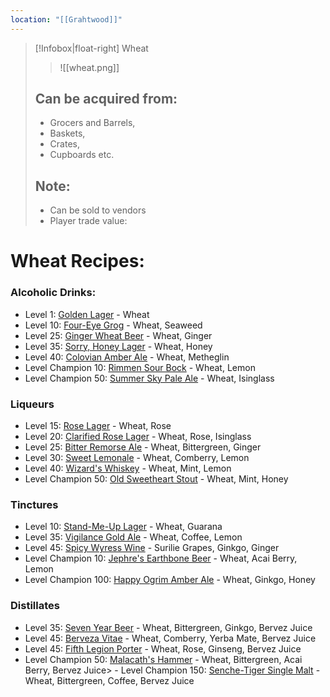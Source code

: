 ```yaml
---
location: "[[Grahtwood]]"
---
```


> [!Infobox|float-right] Wheat
>> ![[wheat.png]]
> ## Can be acquired from:
> - Grocers and Barrels, 
> - Baskets, 
> - Crates, 
> - Cupboards etc.
>
> ## Note:
> - Can be sold to vendors
> - Player trade value:
# Wheat Recipes:
### Alcoholic Drinks:
 - Level 1: [Golden Lager](https://elderscrollsonline.wiki.fextralife.com/Golden+Lager) - Wheat
 - Level 10: [Four-Eye Grog](https://elderscrollsonline.wiki.fextralife.com/Four-Eye+Grog) - Wheat, Seaweed
 - Level 25: [Ginger Wheat Beer](https://elderscrollsonline.wiki.fextralife.com/Ginger+Wheat+Beer) - Wheat, Ginger
 - Level 35: [Sorry, Honey Lager](https://elderscrollsonline.wiki.fextralife.com/Sorry,+Honey+Lager) - Wheat, Honey
 - Level 40: [Colovian Amber Ale](https://elderscrollsonline.wiki.fextralife.com/Colovian+Amber+Ale) - Wheat, Metheglin
 - Level Champion 10: [Rimmen Sour Bock](https://elderscrollsonline.wiki.fextralife.com/Rimmen+Sour+Bock) - Wheat, Lemon
 - Level Champion 50: [Summer Sky Pale Ale](https://elderscrollsonline.wiki.fextralife.com/Summer+Sky+Pale+Ale) - Wheat, Isinglass
### Liqueurs
 - Level 15: [Rose Lager](https://elderscrollsonline.wiki.fextralife.com/Rose+Lager) - Wheat, Rose
 - Level 20: [Clarified Rose Lager](https://elderscrollsonline.wiki.fextralife.com/Clarified+Rose+Lager) - Wheat, Rose, Isinglass
 - Level 25: [Bitter Remorse Ale](https://elderscrollsonline.wiki.fextralife.com/Bitter+Remorse+Ale) - Wheat, Bittergreen, Ginger
 - Level 30: [Sweet Lemonale](https://elderscrollsonline.wiki.fextralife.com/Sweet+Lemonale) - Wheat, Comberry, Lemon
 - Level 40: [Wizard's Whiskey](https://elderscrollsonline.wiki.fextralife.com/Wizard's+Whiskey) - Wheat, Mint, Lemon
 - Level Champion 50: [Old Sweetheart Stout](https://elderscrollsonline.wiki.fextralife.com/Old+Sweetheart+Stout) - Wheat, Mint, Honey
### Tinctures
 - Level 10: [Stand-Me-Up Lager](https://elderscrollsonline.wiki.fextralife.com/Stand-Me-Up+Lager) - Wheat, Guarana
 - Level 35: [Vigilance Gold Ale](https://elderscrollsonline.wiki.fextralife.com/Vigilance+Gold+Ale) - Wheat, Coffee, Lemon
 - Level 45: [Spicy Wyress Wine](https://elderscrollsonline.wiki.fextralife.com/Spicy+Wyress+Wine) - Surilie Grapes, Ginkgo, Ginger
 - Level Champion 10: [Jephre's Earthbone Beer](https://elderscrollsonline.wiki.fextralife.com/Jephre's+Earthbone+Beer) - Wheat, Acai Berry, Lemon
 - Level Champion 100: [Happy Ogrim Amber Ale](https://elderscrollsonline.wiki.fextralife.com/Happy+Ogrim+Amber+Ale) - Wheat, Ginkgo, Honey
### Distillates
 - Level 35: [Seven Year Beer](https://elderscrollsonline.wiki.fextralife.com/Seven+Year+Beer) - Wheat, Bittergreen, Ginkgo, Bervez Juice
 - Level 45: [Berveza Vitae](https://elderscrollsonline.wiki.fextralife.com/Berveza+Vitae) - Wheat, Comberry, Yerba Mate, Bervez Juice
 - Level 45: [Fifth Legion Porter](https://elderscrollsonline.wiki.fextralife.com/Fifth+Legion+Porter) - Wheat, Rose, Ginseng, Bervez Juice
 - Level Champion 50: [Malacath's Hammer](https://elderscrollsonline.wiki.fextralife.com/Malacath's+Hammer) - Wheat, Bittergreen, Acai Berry, Bervez Juice> - Level Champion 150: [Senche-Tiger Single Malt](https://elderscrollsonline.wiki.fextralife.com/Senche-Tiger+Single+Malt) - Wheat, Bittergreen, Coffee, Bervez Juice
 